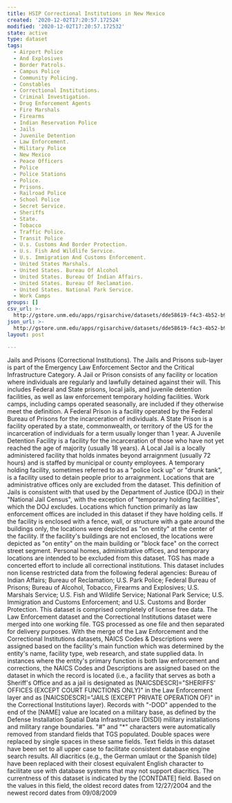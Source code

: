 ```yaml
---
title: HSIP Correctional Institutions in New Mexico
created: '2020-12-02T17:20:57.172524'
modified: '2020-12-02T17:20:57.172532'
state: active
type: dataset
tags:
  - Airport Police
  - And Explosives
  - Border Patrols.
  - Campus Police
  - Community Policing.
  - Constables
  - Correctional Institutions.
  - Criminal Investigation.
  - Drug Enforcement Agents
  - Fire Marshals
  - Firearms
  - Indian Reservation Police
  - Jails
  - Juvenile Detention
  - Law Enforcement.
  - Military Police
  - New Mexico
  - Peace Officers
  - Police
  - Police Stations
  - Police.
  - Prisons.
  - Railroad Police
  - School Police
  - Secret Service.
  - Sheriffs
  - State.
  - Tobacco
  - Traffic Police.
  - Transit Police
  - U.s. Customs And Border Protection.
  - U.s. Fish And Wildlife Service.
  - U.s. Immigration And Customs Enforcement.
  - United States Marshals.
  - United States. Bureau Of Alcohol
  - United States. Bureau Of Indian Affairs.
  - United States. Bureau Of Reclamation.
  - United States. National Park Service.
  - Work Camps
groups: []
csv_url: >-
  http://gstore.unm.edu/apps/rgisarchive/datasets/dde58619-f4c3-4b52-b952-d41bda94aa35/2009_12_11_nm_ci_q409.derived.csv
json_url: >-
  http://gstore.unm.edu/apps/rgisarchive/datasets/dde58619-f4c3-4b52-b952-d41bda94aa35/2009_12_11_nm_ci_q409.derived.json
layout: post

---
```

 Jails and Prisons (Correctional Institutions). The Jails and Prisons
                sub-layer is part of the Emergency Law Enforcement Sector and the Critical
                Infrastructure Category. A Jail or Prison consists of any facility or location where
                individuals are regularly and lawfully detained against their will. This includes
                Federal and State prisons, local jails, and juvenile detention facilities, as well
                as law enforcement temporary holding facilities. Work camps, including camps
                operated seasonally, are included if they otherwise meet the definition. A Federal
                Prison is a facility operated by the Federal Bureau of Prisons for the incarceration
                of individuals. A State Prison is a facility operated by a state, commonwealth, or
                territory of the US for the incarceration of individuals for a term usually longer
                than 1 year. A Juvenile Detention Facility is a facility for the incarceration of
                those who have not yet reached the age of majority (usually 18 years). A Local Jail
                is a locally administered facility that holds inmates beyond arraignment (usually 72
                hours) and is staffed by municipal or county employees. A temporary holding
                facility, sometimes referred to as a "police lock up" or "drunk tank", is a facility
                used to detain people prior to arraignment. Locations that are administrative
                offices only are excluded from the dataset. This definition of Jails is consistent
                with that used by the Department of Justice (DOJ) in their "National Jail Census",
                with the exception of "temporary holding facilities", which the DOJ excludes.
                Locations which function primarily as law enforcement offices are included in this
                dataset if they have holding cells. If the facility is enclosed with a fence, wall,
                or structure with a gate around the buildings only, the locations were depicted as
                "on entity" at the center of the facility. If the facility's buildings are not
                enclosed, the locations were depicted as "on entity" on the main building or "block
                face" on the correct street segment. Personal homes, administrative offices, and
                temporary locations are intended to be excluded from this dataset. TGS has made a
                concerted effort to include all correctional institutions. This dataset includes non
                license restricted data from the following federal agencies: Bureau of Indian
                Affairs; Bureau of Reclamation; U.S. Park Police; Federal Bureau of Prisons; Bureau
                of Alcohol, Tobacco, Firearms and Explosives; U.S. Marshals Service; U.S. Fish and
                Wildlife Service; National Park Service; U.S. Immigration and Customs Enforcement;
                and U.S. Customs and Border Protection. This dataset is comprised completely of
                license free data. The Law Enforcement dataset and the Correctional Institutions
                dataset were merged into one working file. TGS processed as one file and then
                separated for delivery purposes. With the merge of the Law Enforcement and the
                Correctional Institutions datasets, NAICS Codes & Descriptions were assigned
                based on the facility's main function which was determined by the entity's name,
                facility type, web research, and state supplied data. In instances where the
                entity's primary function is both law enforcement and corrections, the NAICS Codes
                and Descriptions are assigned based on the dataset in which the record is located
                (i.e., a facility that serves as both a Sheriff's Office and as a jail is designated
                as [NAICSDESCR]="SHERIFFS' OFFICES (EXCEPT COURT FUNCTIONS ONLY)" in the Law
                Enforcement layer and as [NAICSDESCR]="JAILS (EXCEPT PRIVATE OPERATION OF)" in the
                Correctional Institutions layer). Records with "-DOD" appended to the end of the
                [NAME] value are located on a military base, as defined by the Defense Installation
                Spatial Data Infrastructure (DISDI) military installations and military range
                boundaries. "#" and "*" characters were automatically removed from standard fields
                that TGS populated. Double spaces were replaced by single spaces in these same
                fields. Text fields in this dataset have been set to all upper case to facilitate
                consistent database engine search results. All diacritics (e.g., the German umlaut
                or the Spanish tilde) have been replaced with their closest equivalent English
                character to facilitate use with database systems that may not support diacritics.
                The currentness of this dataset is indicated by the [CONTDATE] field. Based on the
                values in this field, the oldest record dates from 12/27/2004 and the newest record
                dates from 09/08/2009 
